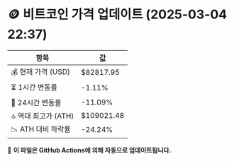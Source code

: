 # 🪙 비트코인 가격 업데이트 (2025-03-04 22:37)

| 항목                | 값 |
|--------------------|----------------|
| 💰 현재 가격 (USD) | $82817.95 |
| ⏳ 1시간 변동률    | -1.11% |
| 📆 24시간 변동률   | -11.09% |
| 🔝 역대 최고가 (ATH) | $109021.48 |
| 📉 ATH 대비 하락률 | -24.24% |

🔄 **이 파일은 GitHub Actions에 의해 자동으로 업데이트됩니다.**
